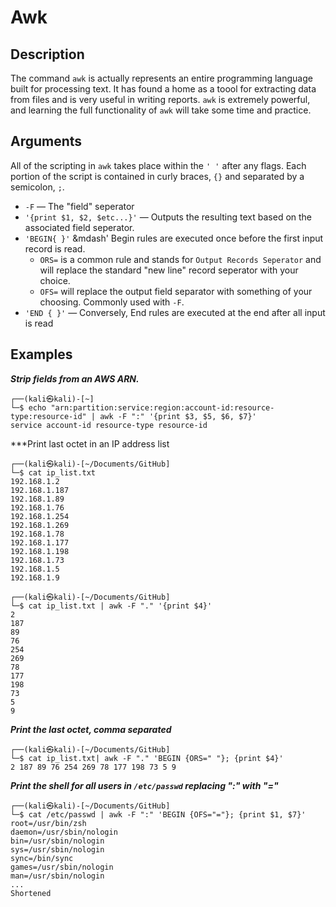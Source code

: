 # Awk
## Description

The command `awk` is actually represents an entire programming language built for processing text. It has found a home as a toool for extracting data from files and is very useful in writing reports. `awk` is extremely powerful, and learning the full functionality of `awk` will take some time and practice. 

## Arguments

All of the scripting in `awk` takes place within the ``' '``   after any flags. Each portion of the script is contained in curly braces, `{}` and separated by a semicolon, `;`. 
- `-F` &mdash; The "field" seperator
- `'{print $1, $2, $etc...}'` &mdash; Outputs the resulting text based on the associated field seperator. 
- `'BEGIN{ }'` &mdash' Begin rules are executed once before the first input record is read.
	- `ORS=` is a common rule and stands for `Output Records Seperator` and will replace the standard "new line" record seperator with your choice. 
	- `OFS=` will replace the output field separator with something of your choosing. Commonly used with `-F`. 
- `'END { }'` &mdash; Conversely, End rules are executed at the end after all input is read


## Examples

***Strip fields from an AWS ARN.***

```
┌──(kali㉿kali)-[~]
└─$ echo "arn:partition:service:region:account-id:resource-type:resource-id" | awk -F ":" '{print $3, $5, $6, $7}'
service account-id resource-type resource-id
```

***Print last octet in an IP address list

```
┌──(kali㉿kali)-[~/Documents/GitHub]
└─$ cat ip_list.txt                         
192.168.1.2
192.168.1.187
192.168.1.89
192.168.1.76
192.168.1.254
192.168.1.269
192.168.1.78
192.168.1.177
192.168.1.198
192.168.1.73
192.168.1.5
192.168.1.9
                                                                                     
┌──(kali㉿kali)-[~/Documents/GitHub]
└─$ cat ip_list.txt | awk -F "." '{print $4}'
2
187
89
76
254
269
78
177
198
73
5
9
```

***Print the last octet, comma separated***
```
┌──(kali㉿kali)-[~/Documents/GitHub]
└─$ cat ip_list.txt| awk -F "." 'BEGIN {ORS=" "}; {print $4}' 
2 187 89 76 254 269 78 177 198 73 5 9     
```

***Print the shell for all users in `/etc/passwd` replacing ":" with "="***
```
┌──(kali㉿kali)-[~/Documents/GitHub]
└─$ cat /etc/passwd | awk -F ":" 'BEGIN {OFS="="}; {print $1, $7}'
root=/usr/bin/zsh
daemon=/usr/sbin/nologin
bin=/usr/sbin/nologin
sys=/usr/sbin/nologin
sync=/bin/sync
games=/usr/sbin/nologin
man=/usr/sbin/nologin
...
Shortened
```

